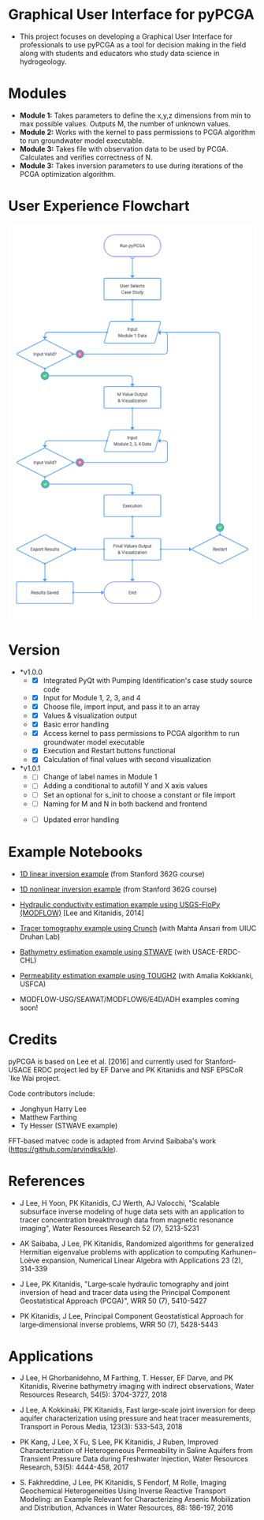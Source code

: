 # Graphical User Interface for pyPCGA

* This project focuses on developing a Graphical User Interface for professionals to use pyPCGA as a tool for decision making in the field along with students and educators who study data science in hydrogeology.


# Modules 

* **Module 1:** Takes parameters to define the x,y,z dimensions from min to max possible values. Outputs M, the number of unknown values.
* **Module 2:** Works with the kernel to pass permissions to PCGA algorithm to run groundwater model executable.
* **Module 3:** Takes file with observation data to be used by PCGA. Calculates and verifies correctness of N.
* **Module 3:** Takes inversion parameters to use during iterations of the PCGA optimization algorithm. 

# User Experience Flowchart

![Flowchart](/pyPCGA_Userflow.png)

# Version

* *v1.0.0 
  * - [x] Integrated PyQt with Pumping Identification's case study source code
  * - [x] Input for Module 1, 2, 3, and 4 
  * - [x] Choose file, import input, and pass it to an array
  * - [x] Values & visualization output
  * - [x] Basic error handling
  * - [x] Access kernel to pass permissions to PCGA algorithm to run groundwater model executable
  * - [x] Execution and Restart buttons functional
  * - [x] Calculation of final values with second visualization

* *v1.0.1
  * - [ ] Change of label names in Module 1
  * - [ ] Adding a conditional to autofill Y and X axis values
  * - [ ] Set an optional for s_init to choose a constant or file import
  * - [ ] Naming for M and N in both backend and frontend
  * - [ ] Updated error handling


# Example Notebooks

* [1D linear inversion example](https://github.com/jonghyunharrylee/pyPCGA/blob/master/examples/pumping_history_identification/linear_inverse_problem_pumping_history_identification.ipynb) (from Stanford 362G course)

* [1D nonlinear inversion example](https://github.com/jonghyunharrylee/pyPCGA/blob/master/examples/pumping_history_identification/nonlinear_inverse_problem_pumping_history_identification.ipynb) (from Stanford 362G course)

* [Hydraulic conductivity estimation example using USGS-FloPy (MODFLOW)](https://github.com/jonghyunharrylee/pyPCGA/blob/master/examples/modflow_flopy/inversion_modflow.ipynb) [Lee and Kitanidis, 2014]

* [Tracer tomography example using Crunch](https://github.com/jonghyunharrylee/pyPCGA/blob/master/examples/tracer_tomography_ade_crunch/inversion_example_advection_diffusion_crunchtope.ipynb) (with Mahta Ansari from UIUC Druhan Lab)

* [Bathymetry estimation example using STWAVE](https://github.com/jonghyunharrylee/pyPCGA/blob/master/examples/stwave_duck/inversion_stwave.ipynb) (with USACE-ERDC-CHL)

* [Permeability estimation example using TOUGH2](https://github.com/jonghyunharrylee/pyPCGA/blob/master/examples/tough_heat/joint_inversion_example_tough.ipynb) (with Amalia Kokkianki, USFCA)

* MODFLOW-USG/SEAWAT/MODFLOW6/E4D/ADH examples coming soon! 

# Credits

pyPCGA is based on Lee et al. [2016] and currently used for Stanford-USACE ERDC project led by EF Darve and PK Kitanidis and NSF EPSCoR `Ike Wai project. 

Code contributors include:

* Jonghyun Harry Lee 
* Matthew Farthing
* Ty Hesser (STWAVE example)

FFT-based matvec code is adapted from Arvind Saibaba's work (https://github.com/arvindks/kle). 

# References

- J Lee, H Yoon, PK Kitanidis, CJ Werth, AJ Valocchi, "Scalable subsurface inverse modeling of huge data sets with an application to tracer concentration breakthrough data from magnetic resonance imaging", Water Resources Research 52 (7), 5213-5231

- AK Saibaba, J Lee, PK Kitanidis, Randomized algorithms for generalized Hermitian eigenvalue problems with application to computing Karhunen–Loève expansion, Numerical Linear Algebra with Applications 23 (2), 314-339

- J Lee, PK Kitanidis, "Large‐scale hydraulic tomography and joint inversion of head and tracer data using the Principal Component Geostatistical Approach (PCGA)", WRR 50 (7), 5410-5427

- PK Kitanidis, J Lee, Principal Component Geostatistical Approach for large‐dimensional inverse problems, WRR 50 (7), 5428-5443

# Applications

- J Lee, H Ghorbanidehno, M Farthing, T. Hesser, EF Darve, and PK Kitanidis, Riverine bathymetry imaging with indirect observations, Water Resources Research, 54(5): 3704-3727, 2018

- J Lee, A Kokkinaki, PK Kitanidis, Fast large-scale joint inversion for deep aquifer characterization using pressure and heat tracer measurements, Transport in Porous Media, 123(3): 533-543, 2018

- PK Kang, J Lee, X Fu, S Lee, PK Kitanidis, J Ruben, Improved Characterization of Heterogeneous Permeability in Saline Aquifers from Transient Pressure Data during Freshwater Injection, Water Resources Research, 53(5): 4444-458, 2017

- S. Fakhreddine, J Lee, PK Kitanidis, S Fendorf, M Rolle, Imaging Geochemical Heterogeneities Using Inverse Reactive Transport Modeling: an Example Relevant for Characterizing Arsenic Mobilization and Distribution, Advances in Water Resources, 88: 186-197, 2016
